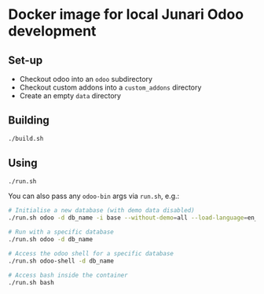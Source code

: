 # Docker image for local Junari Odoo development

## Set-up

* Checkout odoo into an `odoo` subdirectory
* Checkout custom addons into a `custom_addons` directory
* Create an empty `data` directory

## Building

```sh
./build.sh
```

## Using

```sh
./run.sh
```

You can also pass any `odoo-bin` args via `run.sh`, e.g.:

```bash
# Initialise a new database (with demo data disabled)
./run.sh odoo -d db_name -i base --without-demo=all --load-language=en_GB

# Run with a specific database
./run.sh odoo -d db_name

# Access the odoo shell for a specific database
./run.sh odoo-shell -d db_name

# Access bash inside the container
./run.sh bash
```